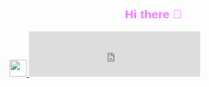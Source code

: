 <h2 style="font-family: 'Lilita One', sans-serif; color: #eb76ff; text-align: center;">Hi there 👋</h2>

<a href="https://discord.gg/QMK6YAZ2UQ">
  <img src="https://www.svgrepo.com/show/331368/discord-v2.svg" width="30" height="30" />
</a>

<iframe src="https://open.spotify.com/embed/track/4cOirDG9ITvcIDYqxGGwNK" width="300" height="80" frameborder="0" allowtransparency="true" allow="encrypted-media"></iframe>
 